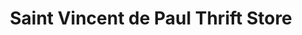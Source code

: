 ---
title: "Saint Vincent de Paul Thrift Store"
url: /florence/saint-vincent-de-paul-thrift-store/
shop: charity
---
